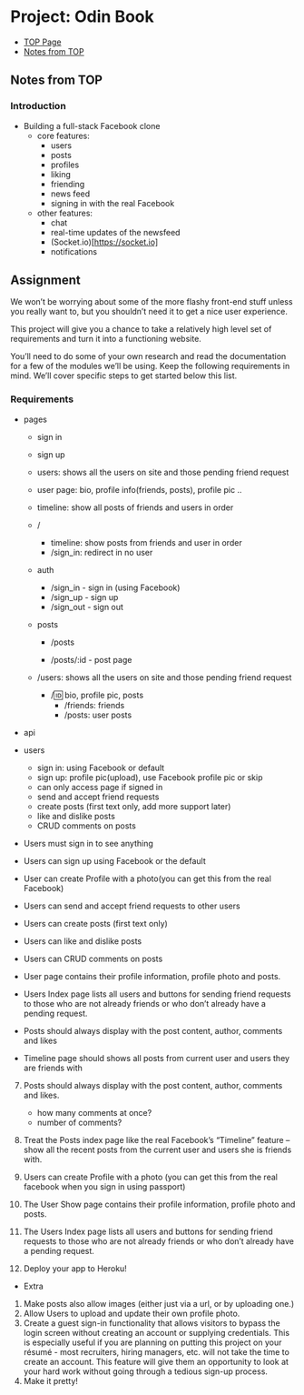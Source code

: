 # Project: Odin Book

- [TOP Page](https://www.theodinproject.com/lessons/nodejs-odin-book)
- [Notes from TOP](#notes-from-top)

## Notes from TOP

### Introduction

- Building a full-stack Facebook clone
  - core features:
    - users
    - posts
    - profiles
    - liking
    - friending
    - news feed
    - signing in with the real Facebook
  - other features:
    - chat
    - real-time updates of the newsfeed
    - (Socket.io)[https://socket.io]
    - notifications

## Assignment

We won’t be worrying about some of the more flashy front-end stuff unless you really want to, but you shouldn’t need it to get a nice user experience.

This project will give you a chance to take a relatively high level set of requirements and turn it into a functioning website.

You’ll need to do some of your own research and read the documentation for a few of the modules we’ll be using. Keep the following requirements in mind. We’ll cover specific steps to get started below this list.

### Requirements

- pages

  - sign in
  - sign up
  - users: shows all the users on site and those pending friend request
  - user page: bio, profile info(friends, posts), profile pic ..
  - timeline: show all posts of friends and users in order
  - /
    - timeline: show posts from friends and user in order
    - /sign_in: redirect in no user
  - auth
    - /sign_in - sign in (using Facebook)
    - /sign_up - sign up
    - /sign_out - sign out
  - posts
      - /posts


    - /posts/:id - post page

  - /users: shows all the users on site and those pending friend request

    - /:id: bio, profile pic, posts
      - /friends: friends
      - /posts: user posts

- api

- users
  - sign in: using Facebook or default
  - sign up: profile pic(upload), use Facebook profile pic or skip
  - can only access page if signed in
  - send and accept friend requests
  - create posts (first text only, add more support later)
  - like and dislike posts
  - CRUD comments on posts
- Users must sign in to see anything
- Users can sign up using Facebook or the default
- User can create Profile with a photo(you can get this from the real Facebook)
- Users can send and accept friend requests to other users
- Users can create posts (first text only)
- Users can like and dislike posts
- Users can CRUD comments on posts
- User page contains their profile information, profile photo and posts.
- Users Index page lists all users and buttons for sending friend requests to those who are not already friends or who don’t already have a pending request.
- Posts should always display with the post content, author, comments and likes
- Timeline page should shows all posts from current user and users they are friends with

7. Posts should always display with the post content, author, comments and likes.

   - how many comments at once?
   - number of comments?

8. Treat the Posts index page like the real Facebook’s “Timeline” feature
   – show all the recent posts from the current user and users she is friends with.
9. Users can create Profile with a photo (you can get this from the real facebook when you sign in using passport)
10. The User Show page contains their profile information, profile photo and posts.
11. The Users Index page lists all users and buttons for sending friend requests to those who are not already friends or who don’t already have a pending request.
12. Deploy your app to Heroku!

- Extra

1. Make posts also allow images (either just via a url, or by uploading one.)
2. Allow Users to upload and update their own profile photo.
3. Create a guest sign-in functionality that allows visitors to bypass the login screen without creating an account or supplying credentials. This is especially useful if you are planning on putting this project on your résumé - most recruiters, hiring managers, etc. will not take the time to create an account. This feature will give them an opportunity to look at your hard work without going through a tedious sign-up process.
4. Make it pretty!
